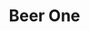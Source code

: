 ---
layout: beer
title: Beer One
beerImage: "../assets/Beer Pictures/beer-clipart-transparent-background-1.png"
styleText: "Shits crazy, taste like beer"
beerName: "Beer One"
OGValue: "9.7"
IBUValue: "42"
ABVValue: "3.6"
---